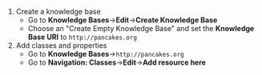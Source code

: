 1. Create a knowledge base
    - Go to **Knowledge Bases**->**Edit**->**Create Knowledge Base**
    - Choose an "Create Empty Knowledge Base" and set the **Knowledge Base URI** to `http://pancakes.org`
2. Add classes and properties
    - Go to **Knowledge Bases**->`http://pancakes.org`
    - Go to **Navigation: Classes**->**Edit**->**Add resource here**